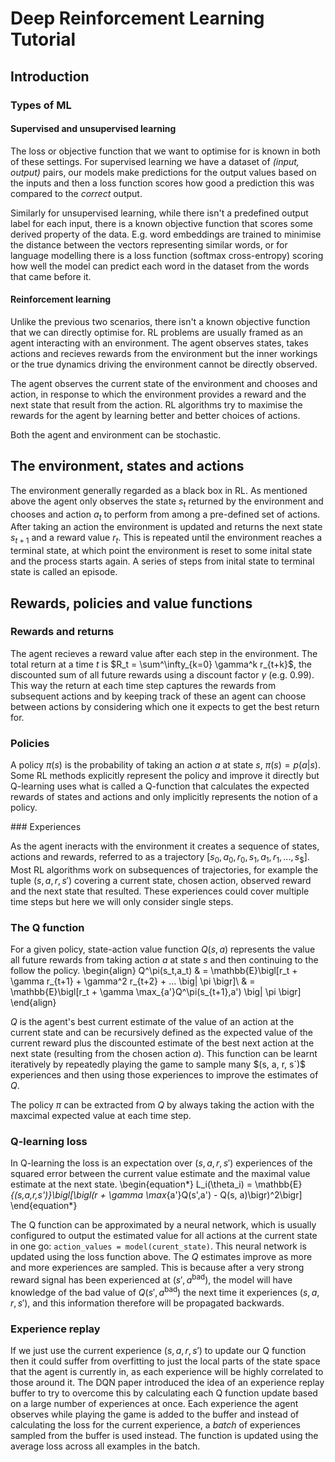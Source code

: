 # Deep Reinforcement Learning Tutorial

## Introduction

### Types of ML
#### Supervised and unsupervised learning
The loss or objective function that we want to optimise for is known in both of these settings. For supervised learning we have a dataset of *(input, output)* pairs, our models make predictions for the output values based on the inputs and then a loss function scores how good a prediction this was compared to the *correct* output.

Similarly for unsupervised learning, while there isn't a predefined output label for each input, there is a known objective function that scores some derived property of the data. E.g. word embeddings are trained to minimise the distance between the vectors representing similar words, or for language modelling there is a loss function (softmax cross-entropy) scoring how well the model can predict each word in the dataset from the words that came before it.

#### Reinforcement learning
Unlike the previous two scenarios, there isn't a known objective function that we can directly optimise for. RL problems are usually framed as an agent interacting with an environment. The agent observes states, takes actions and recieves rewards from the environment but the inner workings or the true dynamics driving the environment cannot be directly observed.

The agent observes the current state of the environment and chooses and action, in response to which the environment provides a reward and the next state that result from the action. RL algorithms try to maximise the rewards for the agent by learning better and better choices of actions.

Both the agent and environment can be stochastic.

## The environment, states and actions

The environment generally regarded as a black box in RL. As mentioned above the agent only observes the state $s_t$ returned by the environment and chooses and action $a_t$ to perform from among a pre-defined set of actions. After taking an action the environment is updated and returns the next state $s_{t+1}$ and a reward value $r_t$. This is repeated until the environment reaches a terminal state, at which point the environment is reset to some inital state and the process starts again. A series of steps from inital state to terminal state is called an episode.

## Rewards, policies and value functions

### Rewards and returns

The agent recieves a reward value after each step in the environment. The total return at a time $t$ is $R_t = \sum^\infty_{k=0} \gamma^k r_{t+k}$, the discounted sum of all future rewards using a discount factor $\gamma$ (e.g. 0.99). This way the return at each time step captures the rewards from subsequent actions and by keeping track of these an agent can choose between actions by considering which one it expects to get the best return for.

### Policies

A policy $\pi(s)$ is the probability of taking an action $a$ at state $s$, $\pi(s) = p(a|s)$. Some RL methods explicitly represent the policy and improve it directly but Q-learning uses what is called a Q-function that calculates the expected rewards of states and actions and only implicitly represents the notion of a policy.

### Experiences

As the agent ineracts with the environment it creates a sequence of states, actions and rewards, referred to as a trajectory $[s_0, a_0, r_0, s_1, a_1, r_1, ..., s_\$]$. Most RL algorithms work on subsequences of trajectories, for example the tuple $(s,a,r,s')$ covering a current state, chosen action, observed reward and the next state that resulted. These experiences could cover multiple time steps but here we will only consider single steps.

### The Q function
For a given policy, state-action value function $Q(s, a)$ represents the value all future rewards from taking action $a$ at state $s$ and then continuing to the follow the policy.
\begin{align}
Q^\pi(s_t,a_t) & = \mathbb{E}\bigl[r_t + \gamma r_{t+1} + \gamma^2 r_{t+2} + ... \big|  \pi \bigr]\\
& = \mathbb{E}\bigl[r_t + \gamma \max_{a'}Q^\pi(s_{t+1},a') \big|  \pi \bigr]
\end{align}

$Q$ is the agent's best current estimate of the value of an action at the current state and can be recursively defined as the expected value of the current reward plus the discounted estimate of the best next action at the next state (resulting from the chosen action $a$). This function can be learnt iteratively by repeatedly playing the game to sample many $(s, a, r, s`)$ experiences and then using those experiences to improve the estimates of $Q$.

The policy $\pi$ can be extracted from $Q$ by always taking the action with the maxcimal expected value at each time step.

### Q-learning loss

In Q-learning the loss is an expectation over $(s,a,r,s')$ experiences of the squared error between the current value estimate and the maximal value estimate at the next state.
\begin{equation*}
L_i(\theta_i) = \mathbb{E}_{(s,a,r,s')}\bigl[\bigl(r + \gamma \max_{a'}Q(s',a') - Q(s, a)\bigr)^2\bigr]
\end{equation*}

The Q function can be approximated by a neural network, which is usually configured to output the estimated value for all actions at the current state in one go: `action_values = model(curent_state)`. This neural network is updated using the loss function above. The $Q$ estimates improve as more and more experiences are sampled. This is because after a very strong reward signal has been experienced at $(s', a^\text{bad})$, the model will have knowledge of the bad value of $Q(s', a^\text{bad})$ the next time it experiences $(s,a,r,s')$, and this information therefore will be propagated backwards.

### Experience replay

If we just use the current experience $(s,a,r,s')$ to update our Q function then it could suffer from overfitting to just the local parts of the state space that the agent is currently in, as each experience will be highly correlated to those around it. The DQN paper introduced the idea of an experience replay buffer to try to overcome this by calculating each Q function update based on a large number of experiences at once. Each experience the agent observes while playing the game is added to the buffer and instead of calculating the loss for the current experience, a *batch* of experiences sampled from the buffer is used instead. The function is updated using the average loss across all examples in the batch.

